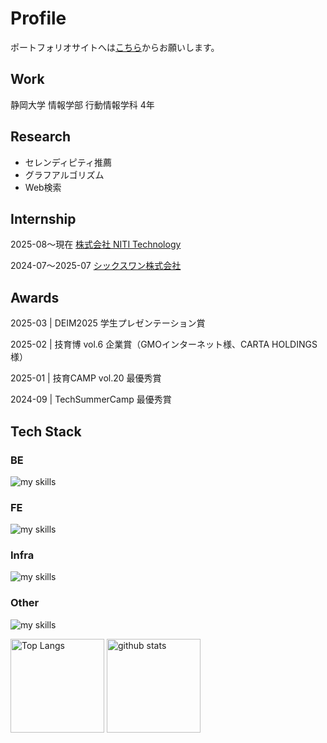 # Profile
ポートフォリオサイトへは[こちら](https://nakano1122.github.io/)からお願いします。

## Work
静岡大学 情報学部 行動情報学科 4年

## Research
- セレンディピティ推薦
- グラフアルゴリズム
- Web検索

## Internship
2025-08〜現在 [株式会社 NITI Technology](https://nititech.jp/)

2024-07〜2025-07 [シックスワン株式会社](https://six1.jp/)

## Awards

2025-03 | DEIM2025 学生プレゼンテーション賞

2025-02 | 技育博 vol.6 企業賞（GMOインターネット様、CARTA HOLDINGS様）

2025-01 | 技育CAMP vol.20 最優秀賞

2024-09 | TechSummerCamp 最優秀賞

## Tech Stack

### BE
<p align="left">
  <img alt="my skills" src="https://skillicons.dev/icons?i=py,fastapi,flask,go,gin" />
</p>

### FE
<p align="left">
  <img alt="my skills" src="https://skillicons.dev/icons?i=ts,vue,react,nextjs,tailwind" />
</p>

### Infra
<p align="left">
  <img alt="my skills" src="https://skillicons.dev/icons?i=docker,nginx" />
</p>

### Other
<p align="left">
  <img alt="my skills" src="https://skillicons.dev/icons?i=figma,vscode" />
</p>

<p align="left"> 
  <img alt="Top Langs" height="150px" src="https://my-github-stats-rust.vercel.app/api/top-langs/?username=nakano1122&layout=compact&show_icons=true&theme=default&count_private=true" />
  <img alt="github stats" height="150px" src="https://my-github-stats-rust.vercel.app/api?username=nakano1122&theme=default&show_icons=ture&count_private=true" />
</p>
